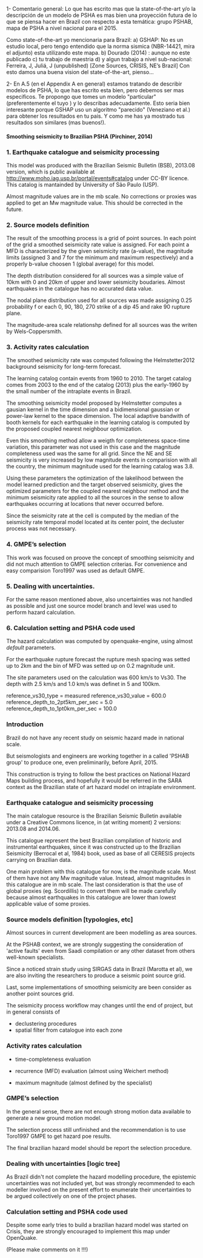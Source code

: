 


1- Comentario general: Lo que has escrito mas que la state-of-the-art y/o la descripción de un modelo de PSHA es mas bien una proyección futura de lo que se piensa hacer en Brazil con respecto a esta temática: grupo PSHAB, mapa de PSHA a nivel nacional para el 2015.

Como state-of-the-art yo mencionaria para Brazil: 
    a) GSHAP: No es un estudio local, pero tengo entendido que  la norma sismica (NBR-14421, mira el adjunto) esta utilizando este mapa.
    b) Dourado (2014) : aunque no este publicado
    c) tu trabajo de maestria 
    d) y algun trabajo a nivel sub-nacional: Ferreira, J, Juliá, J (unpublished) [Zone Sources, CRISIS, NE’s Brazil]
Con esto damos una buena vision del state-of-the-art, pienso...

2- En A.5 (en el Appendix A en general) estamos tratando de describir modelos de PSHA, lo que has escrito esta bien, pero debemos ser mas especificos. Te propongo que tomes un modelo "particular" (preferentemente el tuyo ) y lo describas adecuadamente. Esto seria bien interesante porque GSHAP uso un algoritmo "parecido" (Veneziano et al.) para obtener los resultados en tu pais. Y como me has ya mostrado tus resultados son similares (mas buenos!).


#### Smoothing seismicity to Brazilian PSHA (Pirchiner, 2014) 

### 1. Earthquake catalogue and seismicity processing

This model was produced with the Brazilian Seismic Bulletin (BSB), 2013.08 version,
which is public available at http://www.moho.iag.usp.br/portal/events#catalog under CC-BY licence.
This catalog is mantainded by University of São Paulo (USP).

Almost magnitude values are in the mb scale. No corrections or proxies was applied to get an Mw magnitude value.
This should be corrected in the future.


### 2. Source models definition

The result of the smoothing process is a grid of point sources.
In each point of the grid a smoothed seismicity rate value is assigned. 
For each point a MFD is characterized by the given seismicity rate (a-value), 
the magnitude limits (assigned 3 and 7 for the minimum and maximum respectively)
and a properly b-value choosen 1 (global average) for this model.

The depth distribution considered for all sources was a simple value of 10km with 0 and 20km of upper and lower
seismicity boudaries. Almost earthquakes in the catalogue has no accurated data value.

The nodal plane distribution used for all sources was made assigning 0.25 probability f
or each 0, 90, 180, 270 strike of a dip 45 and rake 90 rupture plane.

The magnitude-area scale relationshp defined for all sources was the writen by Wels-Coppersmith.
 

### 3. Activity rates calculation
The smoothed seismicity rate was computed following the Helmstetter2012 background seismicity for long-term forecast.

The learning catalog contain events from 1960 to 2010. The target catalog comes from 2003 to the end of the catalog (2013) 
plus the early-1960 by the small number of the intraplate events in Brazil. 

The smoothing seismicity model proposed by Helmstetter computes a gausian kernel in the time dimension and a bidimensional gaussian or power-law 
kernel to the space dimension. The local adaptive bandwith of booth kernels for each earthquake in the learning catalog is computed by the proposed coupled nearest neighbour optimization.

Even this smoothing method allow a weigth for completeness space-time variation, this parameter was not used in this case and the magnitude completeness used was the same for all grid. Since the NE and SE seismicity is very increased by low magnitude events in comparision with all the country, the minimum magnitude used for the learning catalog was 3.8.

Using these parameters the optimization of the lakelihood between the model learned prediction and the target observed seismicity,
gives the optimized parameters for the coupled nearest neighbour method and the minimum seismicity rate applied to all the sources in the sense to allow earthquakes occurring at locations that never occurred before.

Since the seismicity rate at the cell is computed by the median of the seismicity rate temporal model located at its center point, the decluster process was not necessary.


### 4. GMPE’s selection

This work was focused on proove the concept of smoothing seismicity and did not much attention to GMPE selection criterias.
For convenience and easy comparision Toro1997 was used as default GMPE.


### 5. Dealing with uncertainties.

For the same reason mentioned above, also uncertainties was not handled as possible and just one source model branch and level was used to perform hazard calculation.

### 6. Calculation setting and PSHA code used

The hazard calculation was computed by openquake-engine, using almost _default_ parameters.

For the earthquake rupture forecast the rupture mesh spacing was setted up to 2km and the bin of MFD was setted up on 0.2 magnitude unit.

The site parameters used on the calculation was 600 km/s to Vs30. The depth with 2.5 km/s and 1.0 km/s was definet in 5 and 100km.

reference_vs30_type = measured
reference_vs30_value = 600.0
reference_depth_to_2pt5km_per_sec = 5.0
reference_depth_to_1pt0km_per_sec = 100.0





### Introduction

Brazil do not have any recent study on seismic hazard made in national scale.

But seismologists and engineers are working together in a called 'PSHAB group' to produce one, even preliminarily, before April, 2015.

This construction is trying to follow the best practices on National Hazard Maps building process, and hopefully it would be referred in the SARA context as the Brazilian state of art hazard model on intraplate environment. 



### Earthquake catalogue and seismicity processing

The main catalogue resource is the Brazilian Seismic Bulletin available under a Creative Commons licence, in (at writing moment) 2 versions: 2013.08 and 2014.06.

This catalogue represent the best Brazilian compilation of historic and instrumental earthquakes, since it was constructed up to the Brazilian Seismicity (Berrocal et al, 1984) book, used as base of all CERESIS projects carrying on Brazilian data.

One main problem with this catalogue for now, is the magnitude scale. Most of them have not any Mw magnitude value. Instead, almost magnitudes in this catalogue are in mb scale. The last consideration is that the use of global proxies (eg. Scordillis) to convert them will be made carefully because almost earthquakes in this catalogue are lower than lowest applicable value of some proxies. 




### Source models definition [typologies, etc]

Almost sources in current development are been modelling as area sources.

At the PSHAB context, we are strongly suggesting the consideration of 'active faults' even from Saadi compilation or any other dataset from others well-known specialists.

Since a noticed strain study using SIRGAS data in Brazil (Marotta et al), we are also inviting the researchers to produce a seismic point source grid.

Last, some implementations of smoothing seismicity are been consider as another point sources grid.

The seismicity process workflow may changes until the end of project, but in general consists of
 - declustering procedures
 - spatial filter from catalogue into each zone



### Activity rates calculation

 - time-completeness evaluation

 - recurrence (MFD) evaluation (almost using Weichert method)

 - maximum magnitude (almost defined by the specialist)


### GMPE’s selection    

In the general sense, there are not enough strong motion data available to generate a new ground motion model.

The selection process still unfinished and the recommendation is to use Toro1997 GMPE to get hazard poe results.

The final brazilian hazard model should be report the selection procedure.



### Dealing with uncertainties [logic tree]    
As Brazil didn't not complete the hazard modelling procedure, the epistemic uncertainties was not included yet, but was strongly recommended to each modeller involved on the present effort to enumerate their uncertainties to be argued collectively on one of the project phases.


### Calculation setting and PSHA code used
Despite some early tries to build a brazilian hazard model was started on Crisis, they are strongly encouraged to implement this map under OpenQuake.

(Please make comments on it !!!)
